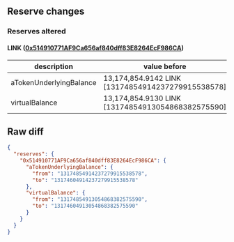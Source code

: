 ## Reserve changes

### Reserves altered

#### LINK ([0x514910771AF9Ca656af840dff83E8264EcF986CA](https://etherscan.io/address/0x514910771AF9Ca656af840dff83E8264EcF986CA))

| description | value before | value after |
| --- | --- | --- |
| aTokenUnderlyingBalance | 13,174,854.9142 LINK [13174854914237279915538578] | 13,174,604.9142 LINK [13174604914237279915538578] |
| virtualBalance | 13,174,854.9130 LINK [13174854913054868382575590] | 13,174,604.9130 LINK [13174604913054868382575590] |


## Raw diff

```json
{
  "reserves": {
    "0x514910771AF9Ca656af840dff83E8264EcF986CA": {
      "aTokenUnderlyingBalance": {
        "from": "13174854914237279915538578",
        "to": "13174604914237279915538578"
      },
      "virtualBalance": {
        "from": "13174854913054868382575590",
        "to": "13174604913054868382575590"
      }
    }
  }
}
```